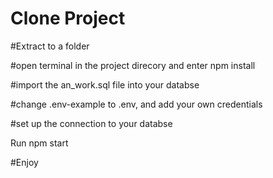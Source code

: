 # Clone Project

#Extract to a folder

#open terminal in the project direcory and enter npm install

#import the an_work.sql file into your databse

#change .env-example to .env, and add your own credentials

#set up the connection to your databse

Run npm start

#Enjoy
